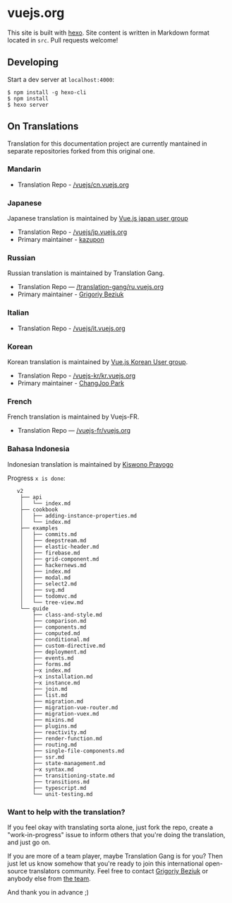 # vuejs.org

This site is built with [hexo](http://hexo.io/). Site content is written in Markdown format located in `src`. Pull requests welcome!

## Developing

Start a dev server at `localhost:4000`:

```
$ npm install -g hexo-cli
$ npm install
$ hexo server
```

## On Translations

Translation for this documentation project are currently mantained in separate repositories forked from this original one.

### Mandarin

* Translation Repo - [/vuejs/cn.vuejs.org](https://github.com/vuejs/cn.vuejs.org)

### Japanese

Japanese translation is maintained by [Vue.js japan user group](https://github.com/vuejs-jp)

* Translation Repo - [/vuejs/jp.vuejs.org](https://github.com/vuejs/jp.vuejs.org)
* Primary maintainer - [kazupon](https://github.com/kazupon)

### Russian

Russian translation is maintained by Translation Gang.

* Translation Repo — [/translation-gang/ru.vuejs.org](https://github.com/translation-gang/ru.vuejs.org)
* Primary maintainer - [Grigoriy Beziuk](https://gbezyuk.github.io)

### Italian

* Translation Repo - [/vuejs/it.vuejs.org](https://github.com/vuejs/it.vuejs.org)

### Korean

Korean translation is maintained by [Vue.js Korean User group](https://github.com/vuejs-kr).

* Translation Repo - [/vuejs-kr/kr.vuejs.org](https://github.com/vuejs-kr/kr.vuejs.org)
* Primary maintainer - [ChangJoo Park](https://github.com/ChangJoo-Park)

### French

French translation is maintained by Vuejs-FR.

* Translation Repo — [/vuejs-fr/vuejs.org](https://github.com/vuejs-fr/vuejs.org)

### Bahasa Indonesia

Indonesian translation is maintained by [Kiswono Prayogo](http://github.com/kokizzu/)

Progress `x is done`: 
```
   v2
    ├── api
    │   └── index.md
    ├── cookbook
    │   ├── adding-instance-properties.md
    │   └── index.md
    ├── examples
    │   ├── commits.md
    │   ├── deepstream.md
    │   ├── elastic-header.md
    │   ├── firebase.md
    │   ├── grid-component.md
    │   ├── hackernews.md
    │   ├── index.md
    │   ├── modal.md
    │   ├── select2.md
    │   ├── svg.md
    │   ├── todomvc.md
    │   └── tree-view.md
    └── guide
        ├── class-and-style.md
        ├── comparison.md
        ├── components.md
        ├── computed.md
        ├── conditional.md
        ├── custom-directive.md
        ├── deployment.md
        ├── events.md
        ├── forms.md
        ├─x index.md 
        ├─x installation.md
        ├─x instance.md
        ├── join.md
        ├── list.md
        ├── migration.md
        ├── migration-vue-router.md
        ├── migration-vuex.md
        ├── mixins.md
        ├── plugins.md
        ├── reactivity.md
        ├── render-function.md
        ├── routing.md
        ├── single-file-components.md
        ├── ssr.md
        ├── state-management.md
        ├─x syntax.md
        ├── transitioning-state.md
        ├── transitions.md
        ├── typescript.md
        └── unit-testing.md
```

### Want to help with the translation?

If you feel okay with translating sorta alone, just fork the repo, create a "work-in-progress" issue to inform others that you're doing the translation, and just go on.

If you are more of a team player, maybe Translation Gang is for you? Then just let us know somehow that you're ready to join this international open-source translators community. Feel free to contact [Grigoriy Beziuk](https://gbezyuk.github.io) or anybody else from [the team](https://github.com/orgs/translation-gang/people).

And thank you in advance ;)
